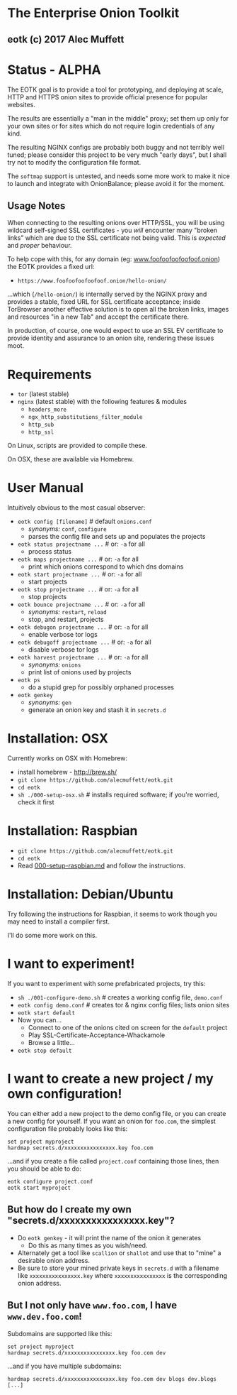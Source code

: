 # The Enterprise Onion Toolkit
## eotk (c) 2017 Alec Muffett

# Status - ALPHA

The EOTK goal is to provide a tool for prototyping, and deploying at
scale, HTTP and HTTPS onion sites to provide official presence for
popular websites.

The results are essentially a "man in the middle" proxy; set them up
only for your own sites or for sites which do not require login
credentials of any kind.

The resulting NGINX configs are probably both buggy and not terribly
well tuned; please consider this project to be very much "early days",
but I shall try not to modify the configuration file format.

The `softmap` support is untested, and needs some more work to make it
nice to launch and integrate with OnionBalance; please avoid it for
the moment.

## Usage Notes

When connecting to the resulting onions over HTTP/SSL, you will be
using wildcard self-signed SSL certificates - you *will* encounter
many "broken links" which are due to the SSL certificate not being
valid.  This is *expected* and *proper* behaviour.

To help cope with this, for any domain (eg:
www.foofoofoofoofoof.onion) the EOTK provides a fixed url:

* `https://www.foofoofoofoofoof.onion/hello-onion/`

...which (`/hello-onion/`) is internally served by the NGINX proxy and
provides a stable, fixed URL for SSL certificate acceptance; inside
TorBrowser another effective solution is to open all the broken links,
images and resources "in a new Tab" and accept the certificate there.

In production, of course, one would expect to use an SSL EV
certificate to provide identity and assurance to an onion site,
rendering these issues moot.

# Requirements

* `tor` (latest stable)
* `nginx` (latest stable) with the following features & modules
  * `headers_more`
  * `ngx_http_substitutions_filter_module`
  * `http_sub`
  * `http_ssl`

On Linux, scripts are provided to compile these.

On OSX, these are available via Homebrew.

# User Manual

Intuitively obvious to the most casual observer:

* `eotk config [filename]` # default `onions.conf`
  * *synonyms:* `conf`, `configure`
  * parses the config file and sets up and populates the projects
* `eotk status projectname ...` # or: `-a` for all
  * process status
* `eotk maps projectname ...` # or: `-a` for all
  * print which onions correspond to which dns domains
* `eotk start projectname ...` # or: `-a` for all
  * start projects
* `eotk stop projectname ...` # or: `-a` for all
  * stop projects
* `eotk bounce projectname ...` # or: `-a` for all
  * *synonyms:* `restart`, `reload`
  * stop, and restart, projects
* `eotk debugon projectname ...` # or: `-a` for all
  * enable verbose tor logs
* `eotk debugoff projectname ...` # or: `-a` for all
  * disable verbose tor logs
* `eotk harvest projectname ...` # or: `-a` for all
  * *synonyms:* `onions`
  * print list of onions used by projects
* `eotk ps`
  * do a stupid grep for possibly orphaned processes
* `eotk genkey`
  * *synonyms:* `gen`
  * generate an onion key and stash it in `secrets.d`

# Installation: OSX

Currently works on OSX with Homebrew:

* install homebrew - http://brew.sh/
* `git clone https://github.com/alecmuffett/eotk.git`
* `cd eotk`
* `sh ./000-setup-osx.sh` # installs required software; if you're worried, check it first

# Installation: Raspbian

* `git clone https://github.com/alecmuffett/eotk.git`
* `cd eotk`
* Read [000-setup-raspbian.md](000-setup-raspbian.md) and follow the instructions.

# Installation: Debian/Ubuntu

Try following the instructions for Raspbian, it seems to work though you may need to install a compiler first.  

I'll do some more work on this.

# I want to experiment!

If you want to experiment with some prefabricated projects, try this:

* `sh ./001-configure-demo.sh` # creates a working config file, `demo.conf`
* `eotk config demo.conf` # creates tor & nginx config files; lists onion sites
* `eotk start default`
* Now you can...
  * Connect to one of the onions cited on screen for the `default` project
  * Play SSL-Certificate-Acceptance-Whackamole
  * Browse a little...
* `eotk stop default`

# I want to create a new project / my own configuration!

You can either add a new project to the demo config file, or you can
create a new config for yourself.  If you want an onion for `foo.com`,
the simplest configuration file probably looks like this:

```
set project myproject
hardmap secrets.d/xxxxxxxxxxxxxxxx.key foo.com
```

...and if you create a file called `project.conf` containing those
lines, then you should be able to do:

```
eotk configure project.conf
eotk start myproject
```

## But how do I create my own "secrets.d/xxxxxxxxxxxxxxxx.key"?

* Do `eotk genkey` - it will print the name of the onion it generates
  * Do this as many times as you wish/need.
* Alternately get a tool like `scallion` or `shallot` and use that to
  "mine" a desirable onion address.
* Be sure to store your mined private keys in `secrets.d` with a
  filename like `xxxxxxxxxxxxxxxx.key` where `xxxxxxxxxxxxxxxx` is the
  corresponding onion address.

## But I not only have `www.foo.com`, I have `www.dev.foo.com`!

Subdomains are supported like this:

```
set project myproject
hardmap secrets.d/xxxxxxxxxxxxxxxx.key foo.com dev
```

...and if you have multiple subdomains:

```
hardmap secrets.d/xxxxxxxxxxxxxxxx.key foo.com dev blogs dev.blogs [...]
```
